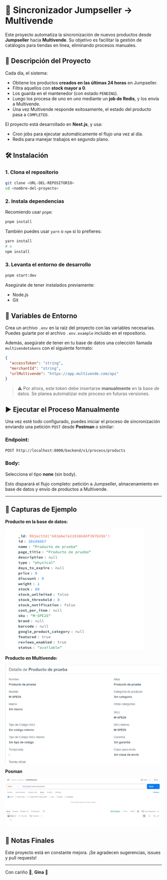 # 💼 Sincronizador Jumpseller → Multivende

Este proyecto automatiza la sincronización de nuevos productos desde **Jumpseller** hacia **Multivende**. Su objetivo es facilitar la gestión de catálogos para tiendas en línea, eliminando procesos manuales.

## 🚀 Descripción del Proyecto

Cada día, el sistema:

* Obtiene los productos **creados en las últimas 24 horas** en Jumpseller.
* Filtra aquellos con **stock mayor a 0**.
* Los guarda en el mantenedor (con estado `PENDING`).
* Luego los procesa de uno en uno mediante un **job de Redis**, y los envía a Multivende.
* Una vez Multivende responde exitosamente, el estado del producto pasa a `COMPLETED`.

El proyecto está desarrollado en **Nest.js**, y usa:

* Cron jobs para ejecutar automáticamente el flujo una vez al día.
* Redis para manejar trabajos en segundo plano.

## 🛠️ Instalación

### 1. Clona el repositorio

```bash
git clone <URL-DEL-REPOSITORIO> 
cd <nombre-del-proyecto>
```

### 2. Instala dependencias

Recomiendo usar `pnpm`:

```bash
pnpm install
```

También puedes usar `yarn` o `npm` si lo prefieres:

```bash
yarn install
# o
npm install
```

### 3. Levanta el entorno de desarrollo

```bash
pnpm start:dev
```

Asegúrate de tener instalados previamente:

* Node.js
* Git

## 🔐 Variables de Entorno

Crea un archivo `.env` en la raíz del proyecto con las variables necesarias. Puedes guiarte por el archivo `.env.example` incluido en el repositorio.

Además, asegúrate de tener en tu base de datos una colección llamada `multivendetokens` con el siguiente formato:

```json
{
  "accessToken": "string",
  "merchantId": "string",
  "urlMultivende": "https://app.multivende.com/api"
}
```

> ⚠️ Por ahora, este token debe insertarse **manualmente** en la base de datos. Se planea automatizar este proceso en futuras versiones.

## ▶️ Ejecutar el Proceso Manualmente

Una vez esté todo configurado, puedes iniciar el proceso de sincronización enviando una petición `POST` desde **Postman** o similar:

### Endpoint:

```
POST http://localhost:8000/backend/v1/process/products
```

### Body:

Selecciona el tipo **none** (sin body).

Esto disparará el flujo completo: petición a Jumpseller, almacenamiento en base de datos y envío de productos a Multivende.

---

## 📸 Capturas de Ejemplo

**Producto en la base de datos:**

![Producto en BD](/public/1productoBD.png)

**Producto en Multivende:**

![Producto en Multivende](/public/2producto-mv.png)

**Posman**

![Postman](/public/postman.png)

## 📌 Notas Finales
Este proyecto está en constante mejora. ¡Se agradecen sugerencias, issues y pull requests!

---

Con cariño 💖,
**Gina** 🧶

